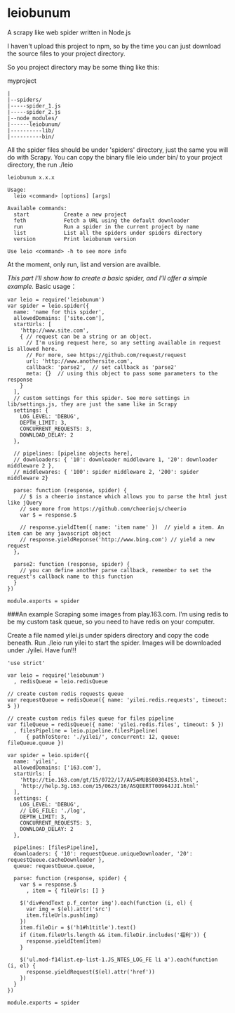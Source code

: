# leiobunum
A scrapy like web spider written in Node.js

I haven't upload this project to npm, so by the time you can just download the source files to your project directory.

So you project directory may be some thing like this:

myproject
```
|
|--spiders/
|-----spider_1.js
|-----spider_2.js
|--node_modules/
|------leiobunum/
|----------lib/
|----------bin/
```
All the spider files should be under 'spiders' directory, just the same you will do with Scrapy.
You can copy the binary file leio under bin/ to your project directory, the run ./leio
```
leiobunum x.x.x

Usage:
  leio <command> [options] [args]

Available commands:
  start           Create a new project
  feth            Fetch a URL using the default downloader
  run             Run a spider in the current project by name
  list            List all the spiders under spiders directory
  version         Print leiobunum version

Use leio <command> -h to see more info
```
At the moment, only run, list and version are availble.

*This part I'll show how to create a basic spider, and I'll offer a simple example.*
Basic usage：
```
var leio = require('leiobunum')
var spider = leio.spider({
  name: 'name for this spider',
  allowedDomains: ['site.com'],
  startUrls: [
    'http://www.site.com',
    { // request can be a string or an object. 
      // I'm using request here, so any setting available in request is allowed here.
      // For more, see https://github.com/request/request
      url: 'http://www.anothersite.com',
      callback: 'parse2',  // set callback as 'parse2'
      meta: {}  // using this object to pass some parameters to the response
    }
  ],
  // custom settings for this spider. See more settings in lib/settings.js, they are just the same like in Scrapy
  settings: {
    LOG_LEVEL: 'DEBUG',
    DEPTH_LIMIT: 3,
    CONCURRENT_REQUESTS: 3,
    DOWNLOAD_DELAY: 2
  },

  // pipelines: [pipeline objects here],
  // downloaders: { '10': downloader middleware 1, '20': downloader middleware 2 },
  // middlewares: { '100': spider middleware 2, '200': spider middleware 2}

  parse: function (response, spider) {
    // $ is a cheerio instance which allows you to parse the html just like jQuery
    // see more from https://github.com/cheeriojs/cheerio
    var $ = response.$
    
    // response.yieldItem({ name: 'item name' })  // yield a item. An item can be any javascript object
    // response.yieldReponse('http://www.bing.com') // yield a new request
  },
  
  parse2: function (response, spider) {
    // you can define another parse callback, remember to set the request's callback name to this function
  }
})

module.exports = spider
```

###An example
Scraping some images from play.163.com. I'm using redis to be my custom task queue, so you need to have redis on your computer.

Create a file named yilei.js under spiders directory and copy the code beneath.
Run ./leio run yilei to start the spider.
Images will be downloaded under ./yilei. Have fun!!!

```
'use strict'

var leio = require('leiobunum')
  , redisQueue = leio.redisQueue

// create custom redis requests queue
var requestQueue = redisQueue({ name: 'yilei.redis.requests', timeout: 5 })

// create custom redis files queue for files pipeline
var fileQueue = redisQueue({ name: 'yilei.redis.files', timeout: 5 })
  , filesPipeline = leio.pipeline.filesPipeline(
      { pathToStore: './yilei/', concurrent: 12, queue: fileQueue.queue })

var spider = leio.spider({
  name: 'yilei',
  allowedDomains: ['163.com'],
  startUrls: [
    'http://tie.163.com/gt/15/0722/17/AV54MUBS00304IS3.html',
    'http://help.3g.163.com/15/0623/16/ASQEERTT00964JJI.html'
  ],
  settings: {
    LOG_LEVEL: 'DEBUG',
    // LOG_FILE: './log',
    DEPTH_LIMIT: 3,
    CONCURRENT_REQUESTS: 3,
    DOWNLOAD_DELAY: 2
  },

  pipelines: [filesPipeline],
  downloaders: { '10': requestQueue.uniqueDownloader, '20': requestQueue.cacheDownloader },
  queue: requestQueue.queue,

  parse: function (response, spider) {
    var $ = response.$
      , item = { fileUrls: [] }

    $('div#endText p.f_center img').each(function (i, el) {
      var img = $(el).attr('src')
      item.fileUrls.push(img)
    })
    item.fileDir = $('h1#h1title').text()
    if (item.fileUrls.length && item.fileDir.includes('福利')) {
      response.yieldItem(item)
    }

    $('ul.mod-f14list.ep-list-1.JS_NTES_LOG_FE li a').each(function (i, el) {
      response.yieldRequest($(el).attr('href'))
    })
  }
})

module.exports = spider
```
